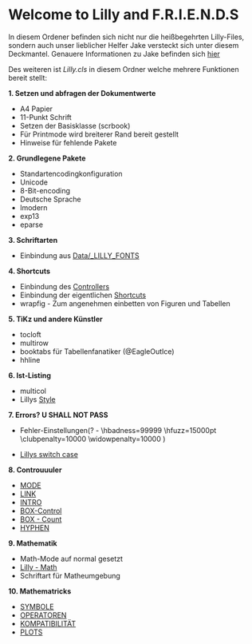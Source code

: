 # Welcome to Lilly and F.R.I.E.N.D.S

In diesem Ordener befinden sich nicht nur die heißbegehrten Lilly-Files, sondern auch unser lieblicher Helfer Jake versteckt
sich unter diesem Deckmantel. 
Genauere Informationen zu Jake befinden sich [hier](Jake/README.md)

Des weiteren ist *Lilly.cls* in diesem Ordner welche mehrere Funktionen bereit stellt: 

**1. Setzen und abfragen der Dokumentwerte**
 * A4 Papier
 * 11-Punkt Schrift
 * Setzen der Basisklasse (scrbook)
 * Für Printmode wird breiterer Rand bereit gestellt
 * Hinweise für fehlende Pakete

**2. Grundlegene Pakete**
 * Standartencodingkonfiguration
 * Unicode 
 * 8-Bit-encoding
 * Deutsche Sprache
 * lmodern
 * exp13
 * eparse
 
**3. Schriftarten**
  * Einbindung aus [Data/_LILLY_FONTS](..Lilly_Files/Data/_LILLY_FONTS)
  
**4. Shortcuts** 
  * Einbindung des [Controllers](../Lilly_Files/Controllers/_LILLY_ENVIRONMENT_CONTROLLER)
  * Einbindung der eigentlichen [Shortcuts](../Lilly_Files/Helper/_LILLY_SHORTCUTS)
  * wrapfig - Zum angenehmen einbetten von Figuren und Tabellen
  
**5. TiKz und andere Künstler**
  * tocloft
  * multirow
  * booktabs für Tabellenfanatiker (@EagleOutIce)
  * hhline
  
**6. lst-Listing**

  * multicol
  * Lillys [Style](../Lilly_Files/Listings/_LILLY_LISTINGS_STYLE)
  
**7. Errors? U SHALL NOT PASS**
  * Fehler-Einstellungen(? - \hbadness=99999
\hfuzz=15000pt
\clubpenalty=10000
\widowpenalty=10000 ) 

  * [Lillys switch case](../Lilly_Files/Helper/_LILLY_SWITCH_CASE)
  
**8. Controuuuler**
  * [MODE](../Lilly_Files/Controllers/_LILLY_MODE_CONTROLLER)
  * [LINK](../Lilly_Files/Controllers/_LILLY_LINK_CONTROLLER)
  * [INTRO](../Lilly_Files/Controllers/Intro/_LILLY_INTRO_CONTROLLER)
  * [BOX-Control](../Lilly_Files/Controllers/_LILLY_BOX_CONTROLLER)
  * [BOX - Count](../Lilly_Files/Helper/_LILLY_BOX_COUNTER)
  * [HYPHEN](../Lilly_Files/Controllers/_LILLY_HYPHEN_CONTROLLER)
  
**9. Mathematik**
  * Math-Mode auf normal gesetzt 
  * [Lilly - Math](../Lilly_Files/Maths/_LILLY_MATHS_INCLUDES)
  * Schriftart für Matheumgebung
  
**10. Mathematricks**
  * [SYMBOLE](../Lilly_Files/Maths/_LILLY_MATHS_SYMBOLS)
  * [OPERATOREN](../Lilly_Files/Maths/_LILLY_MATHS_OPERATORS)
  * [KOMPATIBILITÄT](../Lilly_Files/Maths/_LILLY_MATHS_COMPATIBILITIES)
  * [PLOTS](../Lilly_Files/Maths/_LILLY_MATHS_PLOTS)
